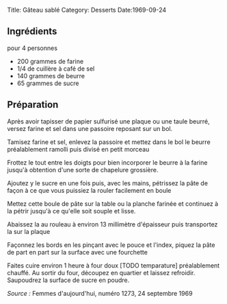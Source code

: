 Title: Gâteau sablé
Category: Desserts
Date:1969-09-24

## Ingrédients

pour 4 personnes

* 200 grammes de farine
* 1/4 de cuillère à café de sel
* 140 grammes de beurre
* 65 grammes de sucre

## Préparation

Après avoir tapisser de papier sulfurisé une plaque ou une taule beurré, versez
farine et sel dans une passoire reposant sur un bol.

Tamisez farine et sel, enlevez la passoire et mettez dans le bol le beurre
préalablement ramolli puis divisé en petit morceau

Frottez le tout entre les doigts pour bien incorporer le beurre à la farine
jusqu'à obtention d'une sorte de chapelure grossière.

Ajoutez y le sucre en une fois puis, avec les mains, pétrissez la pâte de façon
à ce que vous puissiez la rouler facilement en boule

Mettez cette boule de pâte sur la table ou la planche farinée et continuez à la
pétrir jusqu'à ce qu'elle soit souple et lisse.

Abaissez la au rouleau à environ 13 millimètre d'épaisseur puis transportez la
sur la plaque

Façonnez les bords en les pinçant avec le pouce et l'index, piquez la pâte de
part en part sur la surface avec une fourchette

Faites cuire environ 1 heure à four doux [TODO temparature] préalablement
chauffé. Au sortir du four, découpez en quartier et laissez refroidir.
Saupoudrez la surface de sucre en poudre.

*Source :* Femmes d'aujourd'hui, numéro 1273, 24 septembre 1969
